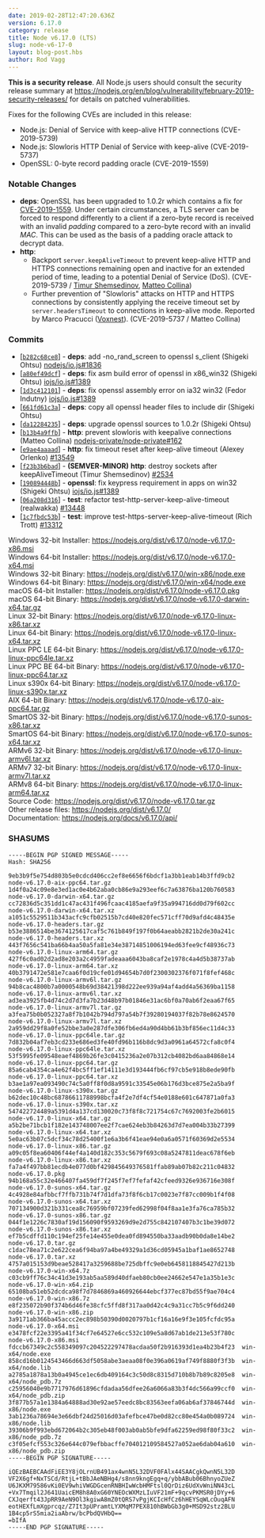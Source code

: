 ```yaml
---
date: 2019-02-28T12:47:20.636Z
version: 6.17.0
category: release
title: Node v6.17.0 (LTS)
slug: node-v6-17-0
layout: blog-post.hbs
author: Rod Vagg
---
```


**This is a security release**. All Node.js users should consult the security release summary at https://nodejs.org/en/blog/vulnerability/february-2019-security-releases/ for details on patched vulnerabilities.

Fixes for the following CVEs are included in this release:

* Node.js: Denial of Service with keep-alive HTTP connections (CVE-2019-5739)
* Node.js: Slowloris HTTP Denial of Service with keep-alive (CVE-2019-5737)
* OpenSSL: 0-byte record padding oracle (CVE-2019-1559)

### Notable Changes

* **deps**: OpenSSL has been upgraded to 1.0.2r which contains a fix for [CVE-2019-1559](https://www.openssl.org/news/secadv/20190226.txt). Under certain circumstances, a TLS server can be forced to respond differently to a client if a zero-byte record is received with an invalid _padding_ compared to a zero-byte record with an invalid _MAC_. This can be used as the basis of a padding oracle attack to decrypt data.
* **http**:
  * Backport `server.keepAliveTimeout` to prevent keep-alive HTTP and HTTPS connections remaining open and inactive for an extended period of time, leading to a potential Denial of Service (DoS). (CVE-2019-5739 / [Timur Shemsedinov](https://github.com/tshemsedinov), [Matteo Collina](https://twitter.com/matteocollina))
  * Further prevention of "Slowloris" attacks on HTTP and HTTPS connections by consistently applying the receive timeout set by `server.headersTimeout` to connections in keep-alive mode. Reported by Marco Pracucci ([Voxnest](https://voxnest.com)). (CVE-2019-5737 / Matteo Collina)

### Commits

* [[`b282c68ce8`](https://github.com/nodejs/node/commit/b282c68ce8)] - **deps**: add -no\_rand\_screen to openssl s\_client (Shigeki Ohtsu) [nodejs/io.js#1836](https://github.com/nodejs/io.js/pull/1836)
* [[`a80ef49dcf`](https://github.com/nodejs/node/commit/a80ef49dcf)] - **deps**: fix asm build error of openssl in x86\_win32 (Shigeki Ohtsu) [iojs/io.js#1389](https://github.com/iojs/io.js/pull/1389)
* [[`1d3c412101`](https://github.com/nodejs/node/commit/1d3c412101)] - **deps**: fix openssl assembly error on ia32 win32 (Fedor Indutny) [iojs/io.js#1389](https://github.com/iojs/io.js/pull/1389)
* [[`661fd61c3a`](https://github.com/nodejs/node/commit/661fd61c3a)] - **deps**: copy all openssl header files to include dir (Shigeki Ohtsu)
* [[`da12284235`](https://github.com/nodejs/node/commit/da12284235)] - **deps**: upgrade openssl sources to 1.0.2r (Shigeki Ohtsu)
* [[`b13b4a9ffb`](https://github.com/nodejs/node/commit/b13b4a9ffb)] - **http**: prevent slowloris with keepalive connections (Matteo Collina) [nodejs-private/node-private#162](https://github.com/nodejs-private/node-private/pull/162)
* [[`e9ae4aaaad`](https://github.com/nodejs/node/commit/e9ae4aaaad)] - **http**: fix timeout reset after keep-alive timeout (Alexey Orlenko) [#13549](https://github.com/nodejs/node/pull/13549)
* [[`f23b3b6bad`](https://github.com/nodejs/node/commit/f23b3b6bad)] - **(SEMVER-MINOR)** **http**: destroy sockets after keepAliveTimeout (Timur Shemsedinov) [#2534](https://github.com/nodejs/node/pull/2534)
* [[`190894448b`](https://github.com/nodejs/node/commit/190894448b)] - **openssl**: fix keypress requirement in apps on win32 (Shigeki Ohtsu) [iojs/io.js#1389](https://github.com/iojs/io.js/pull/1389)
* [[`06a208d316`](https://github.com/nodejs/node/commit/06a208d316)] - **test**: refactor test-http-server-keep-alive-timeout (realwakka) [#13448](https://github.com/nodejs/node/pull/13448)
* [[`1c7fbdc53b`](https://github.com/nodejs/node/commit/1c7fbdc53b)] - **test**: improve test-https-server-keep-alive-timeout (Rich Trott) [#13312](https://github.com/nodejs/node/pull/13312)

Windows 32-bit Installer: https://nodejs.org/dist/v6.17.0/node-v6.17.0-x86.msi<br>
Windows 64-bit Installer: https://nodejs.org/dist/v6.17.0/node-v6.17.0-x64.msi<br>
Windows 32-bit Binary: https://nodejs.org/dist/v6.17.0/win-x86/node.exe<br>
Windows 64-bit Binary: https://nodejs.org/dist/v6.17.0/win-x64/node.exe<br>
macOS 64-bit Installer: https://nodejs.org/dist/v6.17.0/node-v6.17.0.pkg<br>
macOS 64-bit Binary: https://nodejs.org/dist/v6.17.0/node-v6.17.0-darwin-x64.tar.gz<br>
Linux 32-bit Binary: https://nodejs.org/dist/v6.17.0/node-v6.17.0-linux-x86.tar.xz<br>
Linux 64-bit Binary: https://nodejs.org/dist/v6.17.0/node-v6.17.0-linux-x64.tar.xz<br>
Linux PPC LE 64-bit Binary: https://nodejs.org/dist/v6.17.0/node-v6.17.0-linux-ppc64le.tar.xz<br>
Linux PPC BE 64-bit Binary: https://nodejs.org/dist/v6.17.0/node-v6.17.0-linux-ppc64.tar.xz<br>
Linux s390x 64-bit Binary: https://nodejs.org/dist/v6.17.0/node-v6.17.0-linux-s390x.tar.xz<br>
AIX 64-bit Binary: https://nodejs.org/dist/v6.17.0/node-v6.17.0-aix-ppc64.tar.gz<br>
SmartOS 32-bit Binary: https://nodejs.org/dist/v6.17.0/node-v6.17.0-sunos-x86.tar.xz<br>
SmartOS 64-bit Binary: https://nodejs.org/dist/v6.17.0/node-v6.17.0-sunos-x64.tar.xz<br>
ARMv6 32-bit Binary: https://nodejs.org/dist/v6.17.0/node-v6.17.0-linux-armv6l.tar.xz<br>
ARMv7 32-bit Binary: https://nodejs.org/dist/v6.17.0/node-v6.17.0-linux-armv7l.tar.xz<br>
ARMv8 64-bit Binary: https://nodejs.org/dist/v6.17.0/node-v6.17.0-linux-arm64.tar.xz<br>
Source Code: https://nodejs.org/dist/v6.17.0/node-v6.17.0.tar.gz<br>
Other release files: https://nodejs.org/dist/v6.17.0/<br>
Documentation: https://nodejs.org/docs/v6.17.0/api/

### SHASUMS

```
-----BEGIN PGP SIGNED MESSAGE-----
Hash: SHA256

9eb3b9f5e754d803b5e0cdcd406cc2ef8e6656f6bdcf1a3bb1eab14b3ffd9cb2  node-v6.17.0-aix-ppc64.tar.gz
1d4f0a24c09e8e3ed1ac0e4b62aba0cb86e9a293eef6c7a63876ba120b760583  node-v6.17.0-darwin-x64.tar.gz
cc72836d5c351dd1c47ac431f496fcaac4185aefa9f35a994716dd0d79f602cc  node-v6.17.0-darwin-x64.tar.xz
a1051c5529511b343acfc9cfb02515b7cd40e820fec571cff70d9afd4c48435e  node-v6.17.0-headers.tar.gz
b53e3886514be3674125617caf5c761b849f197f0b64aeabb2821b2de30a241c  node-v6.17.0-headers.tar.xz
443f7656c541ba66b4aa50a5fa81e34e38714851006194ed63fee9cf48936c73  node-v6.17.0-linux-arm64.tar.gz
427f6c0ad02d2ad8e203a2c4959fadeaaa6043ba8caf2e1978c4a4d5b38737ab  node-v6.17.0-linux-arm64.tar.xz
40b3791472e581e7caa6f0d19cfe01d94654b7d0f2300302376f071f8fef468c  node-v6.17.0-linux-armv6l.tar.gz
94b8cac4800b7a0000548b69d38421398d222ee939a94af4add4a56369ba1158  node-v6.17.0-linux-armv6l.tar.xz
ad3ea3925fb4d74c2d7d3fa7b23d48b97b01846e31ac6bf0a70ab6f2eaa67f65  node-v6.17.0-linux-armv7l.tar.gz
a3fea75b0b052327a8f7b1042b794d797a54b7f39280194037f82b78e8624570  node-v6.17.0-linux-armv7l.tar.xz
2a959dd29f8a0fe52bbe3a0e287dfe306fb6ed4a90d4bb61b3bf856ec11d4c33  node-v6.17.0-linux-ppc64le.tar.gz
7d832b04af7eb3cd233e686ed3fe40fd96b116b8dc9d3a0961a64572cfa8c0f4  node-v6.17.0-linux-ppc64le.tar.xz
53f5995fe09548eaef4869b26fe3c0415236a2e07b312cb4082bd6aa84868e14  node-v6.17.0-linux-ppc64.tar.gz
85a6cab4354ca4e62f4bc5ff1ef14111e3d193444fb6cf97cb5e918b8ede90fb  node-v6.17.0-linux-ppc64.tar.xz
b3ae1a97ea093490c74c5a0ff8f0d8a9591c33545e06b176d3bce875e2a5ba9f  node-v6.17.0-linux-s390x.tar.gz
b62dec10c48bc68786611788998bcfa4f2e7df4cf54e0188e601c647871a0fa3  node-v6.17.0-linux-s390x.tar.xz
547422724489a5391d4a137cd130020c73f8f8c721754c67c7692003fe2b6015  node-v6.17.0-linux-x64.tar.gz
a5b2be71bcb1f182e143748007ee2f7cae624eb3b84263d7d7ea004b33b27399  node-v6.17.0-linux-x64.tar.xz
5e0ac63b07c5dcf34c78d25400f1e6a3b6f41eae94e0a6a0571f60369d2e5534  node-v6.17.0-linux-x86.tar.gz
a09c05f8ea60406f44ef4a140d182c353c5679f693c08a5247811deac678f6eb  node-v6.17.0-linux-x86.tar.xz
fa7a4f497bb81ecdb4e077d0bf429845649376581ffab89ab07b82c211c04832  node-v6.17.0.pkg
94b168a55c32e466407fa459df7f245f7ef7fefaf42cfeed9326e936716e308f  node-v6.17.0-sunos-x64.tar.gz
4c4928e84afbbcf7ffb731b74f7d1dfa73f8f6cb17c0023e7f87cc009b1f4f08  node-v6.17.0-sunos-x64.tar.xz
707134900d321b331cea8c76959bf07239fed62998f04f8aa1e3fa76ca785b32  node-v6.17.0-sunos-x86.tar.gz
044f1e1226c7830af19d156090f9593269d9e2d755c842107407b3c1be39d072  node-v6.17.0-sunos-x86.tar.xz
ef7b5cdffd110c194ef25fe14e455e0dea0fd894550ba33aadb90b0da8e14be2  node-v6.17.0.tar.gz
c1dac78ea71c2e622cea6f94ba97a4be49329a1d36cd05945a1baf1ae8652748  node-v6.17.0.tar.xz
4757a015153d9beae528417a3259688be725dbffc9e0eb6458118845427d213b  node-v6.17.0-win-x64.7z
c03cb9ff76c34c41d3e193ab5aa589d40dfaeb80cb0ee24662e547e1a35b1e3c  node-v6.17.0-win-x64.zip
65108ba51eb52dcdca98f7d7846869a460926644ebcf377ec87bd55f9ae704c4  node-v6.17.0-win-x86.7z
e8f235072b90f374b6d46fe38cfc5ffd8f317aa0d42c4c9a31cc7b5c9f6dd240  node-v6.17.0-win-x86.zip
3a9171ab366ba45accc2ec898b50390d0020797b1cf16a16e9f3e105fcfdc95a  node-v6.17.0-x64.msi
e3478fcf22e3395a41f34cf7e64527e6cc532c109e5a8d67ab1de213e53f780c  node-v6.17.0-x86.msi
fdccb67349c2c558349097c204522297478acdaa50f2b916393d1ea4b23b4f23  win-x64/node.exe
858cd16b0124543466d663df5058abe3aeaa08f0e396a0619af749f8880f3f3b  win-x64/node.lib
a2785a1878a13b0a4945ce1ec6db409164c3c50d8c8315d710b8b7b89c8205e8  win-x64/node_pdb.7z
c25956040e9b7717976d61896cfdadaa56dfee26a6066a83b3f4dc566a99ccf0  win-x64/node_pdb.zip
3f877b57a1e1384a64888ad30e92ae57eedc8bc83563eefa06ab6af37846744d  win-x86/node.exe
3ab1236a78694e3e66dbf24d25016d03afefbce47be0d82cc80e454a0b089724  win-x86/node.lib
39306b9f993ebd672064b2c305eb48f003ab0ab5bfe9dfa62259ed98f80f33c2  win-x86/node_pdb.7z
c3f05efcf553c326e644c079efbbacffe704012109584527a052ae6dab04a610  win-x86/node_pdb.zip
-----BEGIN PGP SIGNATURE-----

iQEzBAEBCAAdFiEE3Y8jOLrnUB491ax4wnN5L32DVF0FAlx44SAACgkQwnN5L32D
VF2X6gf+NxTSCd/RtjL+tBbJAeNBHg4/s8nn9kngEgq+q/ybbABub06BhnyoZUeZ
U6JKXM79586vKi0EV9whiVWGDGcenRNBHIwWcbHMFtsl0QrDiz6UdXvWniNN43cL
+Vx7Tmqil2J641UaicEM8h8A0xG60YNEOcWXMzLIuVF21mF+9qcvPKMSR0jDYy+6
CXJqerft43JpRR9AeN9Ol3kgiwA8mZ0tQRS7vPgjKCIcHfCz6hHEYSqWLcOuqAFN
eotHEXfLmXgprcqz/Z7It3pUPramtLYXMqM7PEX810hBWbGb3g0+MSD92stz2BLU
1B4cp5rS5mia2iaAbrw/bcPbdQVHbQ==
=bIfA
-----END PGP SIGNATURE-----
```
